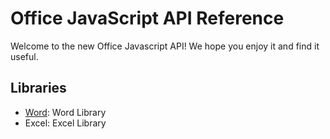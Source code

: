 # Office JavaScript API Reference
Welcome to the new Office Javascript API! We hope you enjoy it and find it useful. 




## Libraries

* [Word](Word/Reference/README.md): Word Library
* Excel: Excel Library
